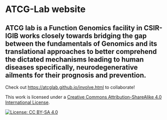 # ATCG-Lab website

## ATCG lab is a Function Genomics facility in CSIR-IGIB works closely towards bridging the gap between the fundamentals of Genomics and its translational approaches to better comprehend the dictated mechanisms leading to human diseases specifically, neurodegenerative ailments for their prognosis and prevention.

Check out https://atcglab.github.io/involve.html to collaborate!

This work is licensed under a [Creative Commons Attribution-ShareAlike 4.0 International License](https://creativecommons.org/licenses/by-sa/4.0/).

[![License: CC BY-SA 4.0](https://licensebuttons.net/l/by-sa/4.0/80x15.png)](https://creativecommons.org/licenses/by-sa/4.0/)